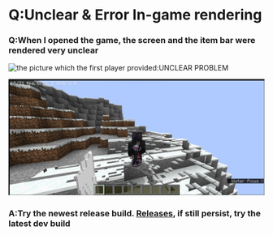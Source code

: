 # Q:Unclear & Error In-game rendering

### Q:When I opened the game, the screen and the item bar were rendered very unclear

![the picture which the first player provided:UNCLEAR PROBLEM](../.gitbook/assets/Screenshot\_2022-08-14-13-38-22-46\_d17cc25ab2657fbd260b0454040eb4aa.jpg)

![the picture which the second player provided:ERROR RENDERING](<../.gitbook/assets/image (2) (1) (2).png>)

### A:Try the newest release build. [Releases](https://github.com/Tungstend/HMCL-PE/releases/), if still persist, try the latest dev build

